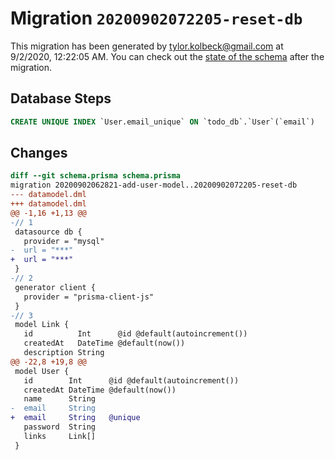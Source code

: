 # Migration `20200902072205-reset-db`

This migration has been generated by tylor.kolbeck@gmail.com at 9/2/2020, 12:22:05 AM.
You can check out the [state of the schema](./schema.prisma) after the migration.

## Database Steps

```sql
CREATE UNIQUE INDEX `User.email_unique` ON `todo_db`.`User`(`email`)
```

## Changes

```diff
diff --git schema.prisma schema.prisma
migration 20200902062821-add-user-model..20200902072205-reset-db
--- datamodel.dml
+++ datamodel.dml
@@ -1,16 +1,13 @@
-// 1
 datasource db {
   provider = "mysql"
-  url = "***"
+  url = "***"
 }
-// 2
 generator client {
   provider = "prisma-client-js"
 }
-// 3
 model Link {
   id          Int      @id @default(autoincrement())
   createdAt   DateTime @default(now())
   description String
@@ -22,8 +19,8 @@
 model User {
   id        Int      @id @default(autoincrement())
   createdAt DateTime @default(now())
   name      String
-  email     String
+  email     String   @unique
   password  String
   links     Link[]
 }
```


